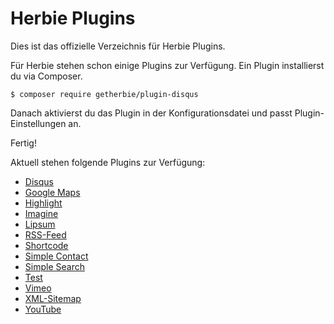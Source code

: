 Herbie Plugins
==============

Dies ist das offizielle Verzeichnis für Herbie Plugins.

Für Herbie stehen schon einige Plugins zur Verfügung. Ein Plugin installierst du via Composer.

    $ composer require getherbie/plugin-disqus
    
Danach aktivierst du das Plugin in der Konfigurationsdatei und passt Plugin-Einstellungen an.

Fertig!

Aktuell stehen folgende Plugins zur Verfügung:

* [Disqus](disqus)
* [Google Maps](googlemaps)
* [Highlight](highlight)
* [Imagine](imagine)
* [Lipsum](lipsum)
* [RSS-Feed](rssfeed)
* [Shortcode](shortcode)
* [Simple Contact](simplecontact)
* [Simple Search](simplesearch)
* [Test](test)
* [Vimeo](vimeo)
* [XML-Sitemap](xmlsitemap)
* [YouTube](youtube)

